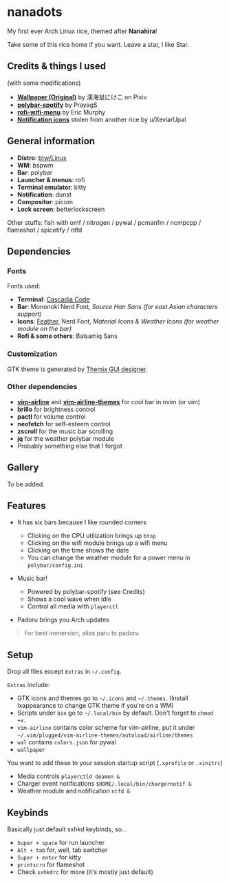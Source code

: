 # nanadots
My first ever Arch Linux rice, themed after **Nanahira**!

Take some of this rice home if you want. Leave a star, I like Star.

## Credits & things I used
(with some modifications)
- **[Wallpaper (Original)](https://www.pixiv.net/en/artworks/96713733)** by 濡海鼠にけこ on Pixiv
- **[polybar-spotify](https://github.com/PrayagS/polybar-spotify)** by PrayagS
- **[rofi-wifi-menu](https://github.com/ericmurphyxyz/rofi-wifi-menu)** by Eric Murphy
- **[Notification icons](https://www.reddit.com/r/unixporn/comments/u9i9l5/bspwm_catppuccinated/)** stolen from another rice by u/XeviarUpal

## General information
- **Distro**: [btw/Linux](https://archlinux.org)
- **WM**: bspwm
- **Bar**: polybar
- **Launcher & menus**: rofi
- **Terminal emulator**: kitty
- **Notification**: dunst
- **Compositor**: picom
- **Lock screen**: betterlockscreen

Other stuffs: fish with omf / nitrogen / pywal / pcmanfm / ncmpcpp / flameshot / spicetify / ntfd

## Dependencies
### Fonts
Fonts used:
- **Terminal**: [Cascadia Code](https://github.com/microsoft/cascadia-code)
- **Bar**: Mononoki Nerd Font, *Source Han Sans (for east Asian characters support)*
- **Icons**: [Feather](https://github.com/feathericons/feather), Nerd Font, *Material Icons & Weather Icons (for weather module on the bar)*
- **Rofi & some others**: Balsamiq Sans

### Customization
GTK theme is generated by [Themix GUI designer](https://github.com/themix-project/oomox).

### Other dependencies
- **[vim-airline](https://github.com/vim-airline/vim-airline)** and **[vim-airline-themes](https://github.com/vim-airline/vim-airline-themes#vim-airline-themes--)** for cool bar in nvim (or vim)
- **brillo** for brightness control
- **pactl** for volume control
- **neofetch** for self-esteem control
- **zscroll** for the music bar scrolling
- **jq** for the weather polybar module
- Probably something else that I forgot

## Gallery
To be added.

## Features
- It has six bars because I like rounded corners
  - Clicking on the CPU utilization brings up `btop`
  - Clicking on the wifi module brings up a wifi menu
  - Clicking on the time shows the date
  - You can change the weather module for a power menu in `polybar/config.ini`

- Music bar!
  - Powered by polybar-spotify (see Credits)
  - Shows a cool wave when idle
  - Control all media with `playerctl`

- Padoru brings you Arch updates
> For best immersion, alias paru to padoru

## Setup
Drop all files except `Extras` in `~/.config`.

`Extras` include:
- GTK icons and themes go to `~/.icons` and `~/.themes`. (Install lxappearance to change GTK theme if you're on a WM)
- Scripts under `bin` go to `~/.local/bin` by default. Don't forget to `chmod +x`.
- `vim-airline` contains color scheme for vim-airline, put it under `~/.vim/plugged/vim-airline-themes/autoload/airline/themes`
- `wal` contains `colors.json` for pywal
- `wallpaper`

You want to add these to your session startup script (`.xprofile` or `.xinitrc`)

- Media controls
`playerctld deamon &`
- Charger event notifications
`$HOME/.local/bin/chargernotif &`
- Weather module and notification
`ntfd &`

## Keybinds
Basically just default sxhkd keybinds, so...
- `Super + space` for run launcher
- `Alt + tab` for, well, tab switcher
- `Super + enter` for kitty
- `printscrn` for flameshot
- Check `sxhkdrc` for more (it's mostly just default)
